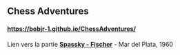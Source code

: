 ## Chess Adventures

#### https://bobjr-1.github.io/ChessAdventures/

Lien vers la partie **[Spassky - Fischer][1]** - Mar del Plata, 1960

[1]: https://github.com/bobjr-1/ChessAdventures/blob/master/src/Mar_del_Plata_1960_Spassky_Fischer.html
